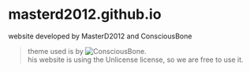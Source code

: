 # masterd2012.github.io  
website developed by MasterD2012 and ConsciousBone
> theme used is by ![ConsciousBone](https://consciousb.one).  
> his website is using the Unlicense license, so we are free to use it.

